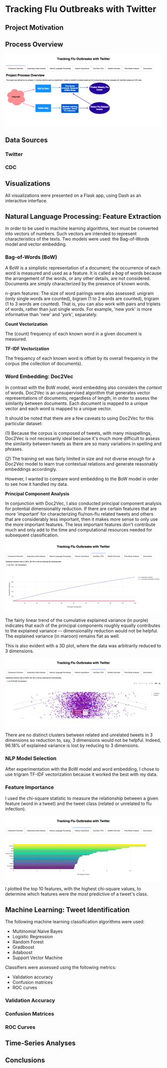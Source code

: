 # Tracking Flu Outbreaks with Twitter

## Project Motivation

## Process Overview
![header](images/tab1.png)

## Data Sources 

### Twitter

### CDC

## Visualizations
All visualizations were presented on a Flask app, using Dash as an interactive interface. 

## Natural Language Processing: Feature Extraction
In order to be used in machine learning algorithms, text must be converted into vectors of numbers. Such vectors are intended to represent characteristics of the texts. Two models were used: the Bag-of-Words model and vector embedding. 

### Bag-of-Words (BoW)
A BoW is a simplistic representation of a document; the occurrence of each word is measured and used as a feature. It is called a *bag* of words because the arrangement of the words, or any other details, are not considered. Documents are simply characterized by the presence of known words.

n-gram features: The size of word pairings were also assessed: unigram (only single words are counted), bigram (1 to 2 words are counted), trigram (1 to 3 words are counted). That is, you can also work with pairs and triplets of words, rather than just single words. For example, 'new york' is more informative than 'new' and 'york', separately. 

**Count Vectorization**

The (count) frequency of each known word in a given document is measured. 

**TF-IDF Vectorization**

The frequency of each known word is offset by its overall frequency in the corpus (the collection of documents). 

### Word Embedding: Doc2Vec
In contrast with the BoW model, word embedding also considers the *context* of words. Doc2Vec is an unsupervised algorithm that generates vector representations of documents, regardless of length, in order to assess the similarity between documents. Each document is mapped to a unique vector and each word is mapped to a unique vector. 

It should be noted that there are a few caveats to using Doc2Vec for this particular dataset: 

(1) Because the corpus is composed of tweets, with many misspellings, Doc2Vec is not necessarily ideal because it's much more difficult to assess the similarity between tweets as there are so many variations in spelling and phrases. 

(2) The training set was fairly limited in size and not diverse enough for a Doc2Vec model to learn true contextual relations and generate reasonably embeddings accordingly. 

However, I wanted to compare word embedding to the BoW model in order to see how it handled my data. 

**Principal Component Analysis**

In conjunction with Doc2Vec, I also conducted principal component analysis for potential dimensionality reduction. If there are certain features that are more 'important' for characterizing flu/non-flu related tweets and others that are considerably less important, then it makes more sense to only use the more important features. The less important features don't contribute much and only add to the time and computational resources needed for subsequent classification. 

![header](images/tab5_1.png)

The fairly linear trend of the cumulative explained variance (in purple) indicates that each of the principal components roughly equally contributes to the explained variance -- dimensionality reduction would not be helpful. The explained variance (in maroon) remains flat as well. 

This is also evident with a 3D plot, where the data was arbitrarily reduced to 3 dimensions. 

![header](images/tab5_2.png)

There are no distinct clusters between related and unrelated tweets in 3 dimensions so reduction to, say, 3 dimensions would not be helpful. Indeed, 96.18% of explained variance is lost by reducing to 3 dimensions. 

### NLP Model Selection
After experimentation with the BoW model and word embedding, I chose to use trigram TF-IDF vectorization because it worked the best with my data. 

### Feature Importance
I used the chi-square statistic to measure the relationship between a given feature (word in a tweet) and the tweet class (related or unrelated to flu infection). 

![header](images/tab4.png)

I plotted the top 10 features, with the highest chi-square values, to determine which features were the *most* predictive of a tweet's class. 

## Machine Learning: Tweet Identification
The following machine learning classification algorithms were used:
* Multinomial Naive Bayes 
* Logistic Regression
* Random Forest
* Gradboost
* Adaboost
* Support Vector Machine

Classifiers were assessed using the following metrics:

* Validation accuracy
* Confusion matrices
* ROC curves

### Validation Accuracy 

### Confusion Matrices

### ROC Curves

## Time-Series Analyses

## Conclusions 
